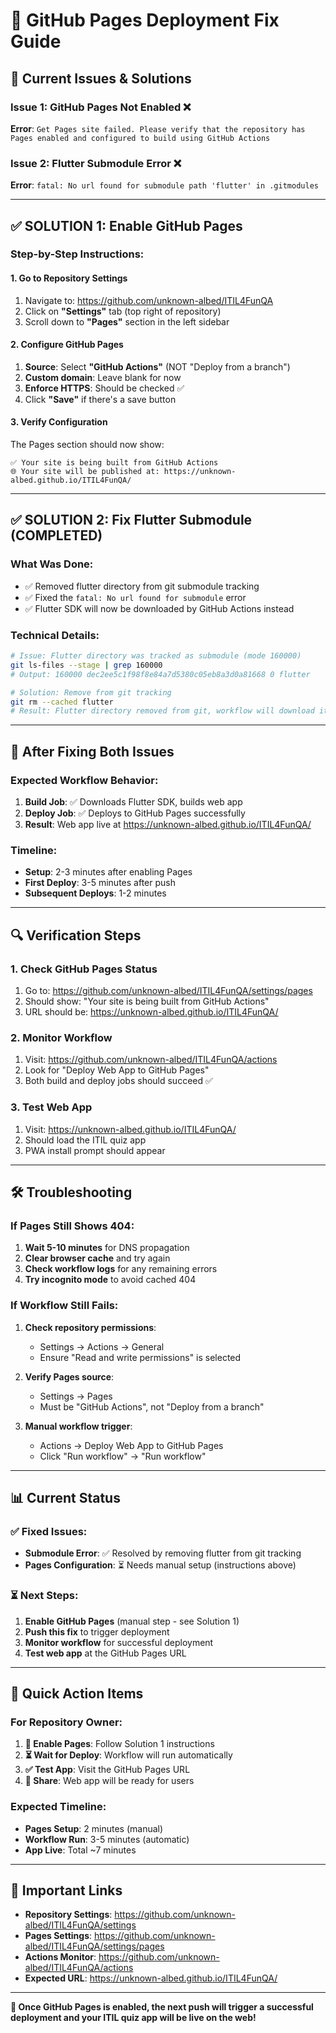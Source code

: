 # 🔧 GitHub Pages Deployment Fix Guide

## 🚨 **Current Issues & Solutions**

### **Issue 1: GitHub Pages Not Enabled ❌**
**Error**: `Get Pages site failed. Please verify that the repository has Pages enabled and configured to build using GitHub Actions`

### **Issue 2: Flutter Submodule Error ❌**  
**Error**: `fatal: No url found for submodule path 'flutter' in .gitmodules`

---

## ✅ **SOLUTION 1: Enable GitHub Pages**

### **Step-by-Step Instructions:**

#### **1. Go to Repository Settings**
1. Navigate to: https://github.com/unknown-albed/ITIL4FunQA
2. Click on **"Settings"** tab (top right of repository)
3. Scroll down to **"Pages"** section in the left sidebar

#### **2. Configure GitHub Pages**
1. **Source**: Select **"GitHub Actions"** (NOT "Deploy from a branch")
2. **Custom domain**: Leave blank for now
3. **Enforce HTTPS**: Should be checked ✅
4. Click **"Save"** if there's a save button

#### **3. Verify Configuration**
The Pages section should now show:
```
✅ Your site is being built from GitHub Actions
🌐 Your site will be published at: https://unknown-albed.github.io/ITIL4FunQA/
```

---

## ✅ **SOLUTION 2: Fix Flutter Submodule (COMPLETED)**

### **What Was Done:**
- ✅ Removed flutter directory from git submodule tracking
- ✅ Fixed the `fatal: No url found for submodule` error
- ✅ Flutter SDK will now be downloaded by GitHub Actions instead

### **Technical Details:**
```bash
# Issue: Flutter directory was tracked as submodule (mode 160000)
git ls-files --stage | grep 160000
# Output: 160000 dec2ee5c1f98f8e84a7d5380c05eb8a3d0a81668 0 flutter

# Solution: Remove from git tracking
git rm --cached flutter
# Result: Flutter directory removed from git, workflow will download it
```

---

## 🚀 **After Fixing Both Issues**

### **Expected Workflow Behavior:**
1. **Build Job**: ✅ Downloads Flutter SDK, builds web app
2. **Deploy Job**: ✅ Deploys to GitHub Pages successfully
3. **Result**: Web app live at https://unknown-albed.github.io/ITIL4FunQA/

### **Timeline:**
- **Setup**: 2-3 minutes after enabling Pages
- **First Deploy**: 3-5 minutes after push
- **Subsequent Deploys**: 1-2 minutes

---

## 🔍 **Verification Steps**

### **1. Check GitHub Pages Status**
1. Go to: https://github.com/unknown-albed/ITIL4FunQA/settings/pages
2. Should show: "Your site is being built from GitHub Actions"
3. URL should be: https://unknown-albed.github.io/ITIL4FunQA/

### **2. Monitor Workflow**
1. Visit: https://github.com/unknown-albed/ITIL4FunQA/actions
2. Look for "Deploy Web App to GitHub Pages"
3. Both build and deploy jobs should succeed ✅

### **3. Test Web App**
1. Visit: https://unknown-albed.github.io/ITIL4FunQA/
2. Should load the ITIL quiz app
3. PWA install prompt should appear

---

## 🛠️ **Troubleshooting**

### **If Pages Still Shows 404:**
1. **Wait 5-10 minutes** for DNS propagation
2. **Clear browser cache** and try again
3. **Check workflow logs** for any remaining errors
4. **Try incognito mode** to avoid cached 404

### **If Workflow Still Fails:**
1. **Check repository permissions**:
   - Settings → Actions → General
   - Ensure "Read and write permissions" is selected
   
2. **Verify Pages source**:
   - Settings → Pages
   - Must be "GitHub Actions", not "Deploy from a branch"

3. **Manual workflow trigger**:
   - Actions → Deploy Web App to GitHub Pages
   - Click "Run workflow" → "Run workflow"

---

## 📊 **Current Status**

### **✅ Fixed Issues:**
- **Submodule Error**: ✅ Resolved by removing flutter from git tracking
- **Pages Configuration**: ⏳ Needs manual setup (instructions above)

### **⏳ Next Steps:**
1. **Enable GitHub Pages** (manual step - see Solution 1)
2. **Push this fix** to trigger deployment
3. **Monitor workflow** for successful deployment
4. **Test web app** at the GitHub Pages URL

---

## 🎯 **Quick Action Items**

### **For Repository Owner:**
1. **🔧 Enable Pages**: Follow Solution 1 instructions
2. **⏳ Wait for Deploy**: Workflow will run automatically
3. **✅ Test App**: Visit the GitHub Pages URL
4. **📱 Share**: Web app will be ready for users

### **Expected Timeline:**
- **Pages Setup**: 2 minutes (manual)
- **Workflow Run**: 3-5 minutes (automatic)
- **App Live**: Total ~7 minutes

---

## 🔗 **Important Links**

- **Repository Settings**: https://github.com/unknown-albed/ITIL4FunQA/settings
- **Pages Settings**: https://github.com/unknown-albed/ITIL4FunQA/settings/pages
- **Actions Monitor**: https://github.com/unknown-albed/ITIL4FunQA/actions
- **Expected URL**: https://unknown-albed.github.io/ITIL4FunQA/

---

**🚀 Once GitHub Pages is enabled, the next push will trigger a successful deployment and your ITIL quiz app will be live on the web!**